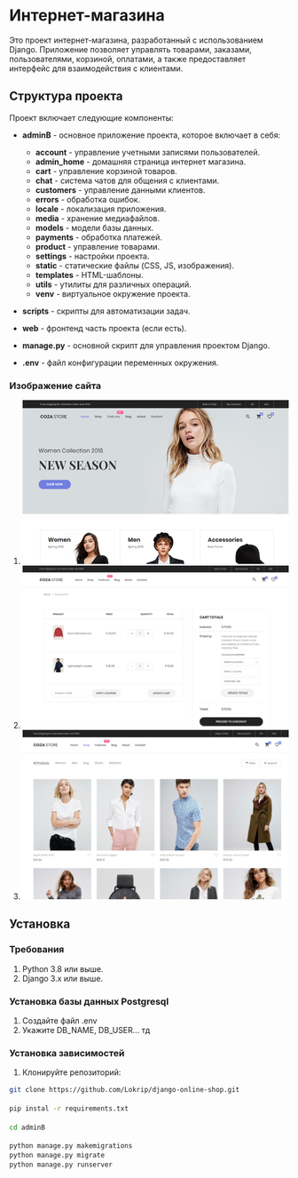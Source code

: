 # Интернет-магазина

Это проект интернет-магазина, разработанный с использованием Django. Приложение позволяет управлять товарами, заказами, пользователями, корзиной, оплатами, а также предоставляет интерфейс для взаимодействия с клиентами.

## Структура проекта

Проект включает следующие компоненты:

- **adminB** - основное приложение проекта, которое включает в себя:
  - **account** - управление учетными записями пользователей.
  - **admin_home** - домашняя страница интернет магазина.
  - **cart** - управление корзиной товаров.
  - **chat** - система чатов для общения с клиентами.
  - **customers** - управление данными клиентов.
  - **errors** - обработка ошибок.
  - **locale** - локализация приложения.
  - **media** - хранение медиафайлов.
  - **models** - модели базы данных.
  - **payments** - обработка платежей.
  - **product** - управление товарами.
  - **settings** - настройки проекта.
  - **static** - статические файлы (CSS, JS, изображения).
  - **templates** - HTML-шаблоны.
  - **utils** - утилиты для различных операций.
  - **venv** - виртуальное окружение проекта.

- **scripts** - скрипты для автоматизации задач.
- **web** - фронтенд часть проекта (если есть).
- **manage.py** - основной скрипт для управления проектом Django.
- **.env** - файл конфигурации переменных окружения.

### Изображение сайта

1. ![Первый слайд](images/image_original.png)
2. ![Второй слайд](images/image_original_1.png)
3. ![Третий слайд](images/image_original_2.png)

## Установка

### Требования

1. Python 3.8 или выше.
2. Django 3.x или выше.

### Установка базы данных Postgresql

1. Создайте файл .env
2. Укажите DB_NAME, DB_USER... тд

### Установка зависимостей

1. Клонируйте репозиторий:

```bash
git clone https://github.com/Lokrip/django-online-shop.git

pip instal -r requirements.txt

cd adminB

python manage.py makemigrations
python manage.py migrate
python manage.py runserver

